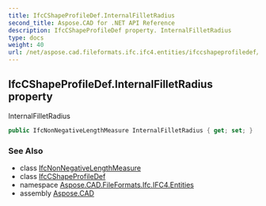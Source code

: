 ```yaml
---
title: IfcCShapeProfileDef.InternalFilletRadius
second_title: Aspose.CAD for .NET API Reference
description: IfcCShapeProfileDef property. InternalFilletRadius
type: docs
weight: 40
url: /net/aspose.cad.fileformats.ifc.ifc4.entities/ifccshapeprofiledef/internalfilletradius/
---
```

## IfcCShapeProfileDef.InternalFilletRadius property

InternalFilletRadius

```csharp
public IfcNonNegativeLengthMeasure InternalFilletRadius { get; set; }
```

### See Also

* class [IfcNonNegativeLengthMeasure](../../../aspose.cad.fileformats.ifc.ifc4.types/ifcnonnegativelengthmeasure/)
* class [IfcCShapeProfileDef](../)
* namespace [Aspose.CAD.FileFormats.Ifc.IFC4.Entities](../../ifccshapeprofiledef/)
* assembly [Aspose.CAD](../../../)


